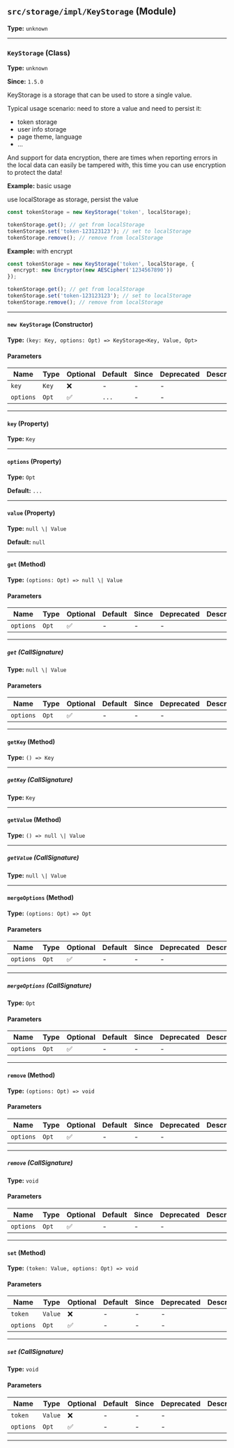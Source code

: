 ## `src/storage/impl/KeyStorage` (Module)

**Type:** `unknown`

---

### `KeyStorage` (Class)

**Type:** `unknown`

**Since:** `1.5.0`

KeyStorage is a storage that can be used to store a single value.

Typical usage scenario: need to store a value and need to persist it:

- token storage
- user info storage
- page theme, language
- ...

And support for data encryption, there are times when reporting errors in the local data can easily be tampered with, this time you can use encryption to protect the data!

**Example:** basic usage

use localStorage as storage, persist the value

```typescript
const tokenStorage = new KeyStorage('token', localStorage);

tokenStorage.get(); // get from localStorage
tokenStorage.set('token-123123123'); // set to localStorage
tokenStorage.remove(); // remove from localStorage
```

**Example:** with encrypt

```typescript
const tokenStorage = new KeyStorage('token', localStorage, {
  encrypt: new Encryptor(new AESCipher('1234567890'))
});

tokenStorage.get(); // get from localStorage
tokenStorage.set('token-123123123'); // set to localStorage
tokenStorage.remove(); // remove from localStorage
```

---

#### `new KeyStorage` (Constructor)

**Type:** `(key: Key, options: Opt) => KeyStorage<Key, Value, Opt>`

#### Parameters

| Name      | Type  | Optional | Default | Since | Deprecated | Description |
| --------- | ----- | -------- | ------- | ----- | ---------- | ----------- |
| `key`     | `Key` | ❌       | -       | -     | -          |             |
| `options` | `Opt` | ✅       | `...`   | -     | -          |             |

---

#### `key` (Property)

**Type:** `Key`

---

#### `options` (Property)

**Type:** `Opt`

**Default:** `...`

---

#### `value` (Property)

**Type:** `null \| Value`

**Default:** `null`

---

#### `get` (Method)

**Type:** `(options: Opt) => null \| Value`

#### Parameters

| Name      | Type  | Optional | Default | Since | Deprecated | Description |
| --------- | ----- | -------- | ------- | ----- | ---------- | ----------- |
| `options` | `Opt` | ✅       | -       | -     | -          |             |

---

##### `get` (CallSignature)

**Type:** `null \| Value`

#### Parameters

| Name      | Type  | Optional | Default | Since | Deprecated | Description |
| --------- | ----- | -------- | ------- | ----- | ---------- | ----------- |
| `options` | `Opt` | ✅       | -       | -     | -          |             |

---

#### `getKey` (Method)

**Type:** `() => Key`

---

##### `getKey` (CallSignature)

**Type:** `Key`

---

#### `getValue` (Method)

**Type:** `() => null \| Value`

---

##### `getValue` (CallSignature)

**Type:** `null \| Value`

---

#### `mergeOptions` (Method)

**Type:** `(options: Opt) => Opt`

#### Parameters

| Name      | Type  | Optional | Default | Since | Deprecated | Description |
| --------- | ----- | -------- | ------- | ----- | ---------- | ----------- |
| `options` | `Opt` | ✅       | -       | -     | -          |             |

---

##### `mergeOptions` (CallSignature)

**Type:** `Opt`

#### Parameters

| Name      | Type  | Optional | Default | Since | Deprecated | Description |
| --------- | ----- | -------- | ------- | ----- | ---------- | ----------- |
| `options` | `Opt` | ✅       | -       | -     | -          |             |

---

#### `remove` (Method)

**Type:** `(options: Opt) => void`

#### Parameters

| Name      | Type  | Optional | Default | Since | Deprecated | Description |
| --------- | ----- | -------- | ------- | ----- | ---------- | ----------- |
| `options` | `Opt` | ✅       | -       | -     | -          |             |

---

##### `remove` (CallSignature)

**Type:** `void`

#### Parameters

| Name      | Type  | Optional | Default | Since | Deprecated | Description |
| --------- | ----- | -------- | ------- | ----- | ---------- | ----------- |
| `options` | `Opt` | ✅       | -       | -     | -          |             |

---

#### `set` (Method)

**Type:** `(token: Value, options: Opt) => void`

#### Parameters

| Name      | Type    | Optional | Default | Since | Deprecated | Description |
| --------- | ------- | -------- | ------- | ----- | ---------- | ----------- |
| `token`   | `Value` | ❌       | -       | -     | -          |             |
| `options` | `Opt`   | ✅       | -       | -     | -          |             |

---

##### `set` (CallSignature)

**Type:** `void`

#### Parameters

| Name      | Type    | Optional | Default | Since | Deprecated | Description |
| --------- | ------- | -------- | ------- | ----- | ---------- | ----------- |
| `token`   | `Value` | ❌       | -       | -     | -          |             |
| `options` | `Opt`   | ✅       | -       | -     | -          |             |

---
